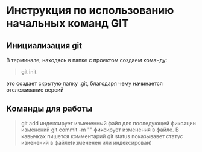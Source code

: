 # Инструкция по использованию начальных команд GIT
## Инициализация git
В терминале, находясь в папке с проектом создаем команду:
>git init

это создает скрытую папку .git, благодаря чему начинается отслеживание версий
## Команды для работы
>git add 
индексирует измененный файл для последующей фиксации изменений
>git commit -m ""
фиксирует изменения в файле. В кавычках пишется комментарий
>git status
показывавет статус изиенений в файле(измененен или индексирован)